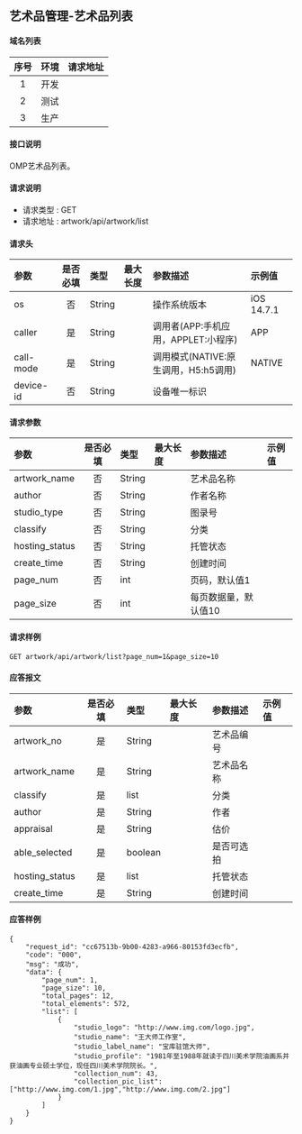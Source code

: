 ## 艺术品管理-艺术品列表

#### 域名列表
| 序号  | 环境  | 请求地址 |
| :---: | :---: | :------- |
|   1   | 开发  |          |
|   2   | 测试  |          |
|   3   | 生产  |          |

#### 接口说明

OMP艺术品列表。

#### 请求说明
* 请求类型 : GET
* 请求地址 : artwork/api/artwork/list

#### 请求头
| 参数      | 是否必填 | 类型   | 最大长度 | 参数描述                             | 示例值     |
| :-------- | :------: | :----- | :------- | :------------- | :--------- |
| os        |    否    | String |          | 操作系统版本                         | iOS 14.7.1 |
| caller    |    是    | String |          | 调用者(APP:手机应用，APPLET:小程序)  | APP        |
| call-mode |    是    | String |          | 调用模式(NATIVE:原生调用，H5:h5调用) | NATIVE     |
| device-id |    否    | String |          | 设备唯一标识                         |            |

#### 请求参数
| 参数        | 是否必填 | 类型   | 最大长度 | 参数描述                                                        | 示例值 |
| :---------- | :------: | :----- | :------- | :-------------- | :----- |
| artwork_name |    否    | String |          | 艺术品名称       |        |
| author |    否    | String |          | 作者名称 |        |
| studio_type |    否    | String |          | 图录号 |        |
| classify |    否    | String |          | 分类 |        |
| hosting_status |    否    | String |          | 托管状态 |        |
| create_time |    否    | String |          | 创建时间 |        |
| page_num    |    否    | int    |          | 页码，默认值1                                                   |        |
| page_size   |    否    | int    |          | 每页数据量，默认值10                                            |        |

#### 请求样例
```
GET artwork/api/artwork/list?page_num=1&page_size=10
```

#### 应答报文
| 参数 | 是否必填 | 类型 | 最大长度 | 参数描述 | 示例值 |
| :--- | :------: | :--- | :------- | :------- | :----- |
| artwork_no |    是    | String |          | 艺术品编号  |        |
| artwork_name |    是    | String |          | 艺术品名称  |        |
| classify |    是    | list |          | 分类  |        |
| author |    是    | String |          | 作者  |        |
| appraisal |    是    | String |          | 估价  |        |
| able_selected |    是    | boolean |          | 是否可选拍  |        |
| hosting_status |    是    | list |          | 托管状态  |        |
| create_time |    是    | String |          | 创建时间  |        |

#### 应答样例
```
{
    "request_id": "cc67513b-9b00-4283-a966-80153fd3ecfb",
    "code": "000",
    "msg": "成功",
    "data": {
        "page_num": 1,
        "page_size": 10,
        "total_pages": 12,
        "total_elements": 572,
        "list": [
            {
                "studio_logo": "http://www.img.com/logo.jpg",
                "studio_name": "王大师工作室",
                "studio_label_name": "宝库驻馆大师",
                "studio_profile": "1981年至1988年就读于四川美术学院油画系并获油画专业硕士学位，现任四川美术学院院长。",
                "collection_num": 43,
                "collection_pic_list": ["http://www.img.com/1.jpg","http://www.img.com/2.jpg"]
            }
        ]
    }
}
```

